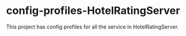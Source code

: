 # config-profiles-HotelRatingServer
This project has config profiles for all the service in HotelRatingServer.

